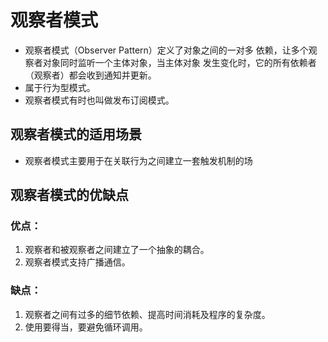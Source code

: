 # 观察者模式

* 观察者模式（Observer Pattern）定义了对象之间的一对多 依赖，让多个观察者对象同时监听一个主体对象，当主体对象 发生变化时，它的所有依赖者（观察者）都会收到通知并更新。
* 属于行为型模式。
* 观察者模式有时也叫做发布订阅模式。

## 观察者模式的适用场景
* 观察者模式主要用于在关联行为之间建立一套触发机制的场

## 观察者模式的优缺点

### 优点：
1. 观察者和被观察者之间建立了一个抽象的耦合。
2. 观察者模式支持广播通信。

### 缺点：
1. 观察者之间有过多的细节依赖、提高时间消耗及程序的复杂度。
2. 使用要得当，要避免循环调用。